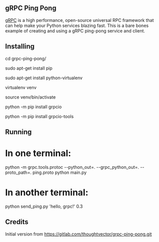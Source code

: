 ## gRPC Ping Pong

[gRPC](http://www.grpc.io/) is a high performance, open-source universal RPC framework that can help make your 
Python services blazing fast.  This is a bare bones example of creating and using a gRPC 
ping-pong service and client.

## Installing

cd grpc-ping-pong/

sudo apt-get install pip

sudo apt-get install python-virtualenv

virtualenv venv

source venv/bin/activate

python -m pip install grpcio

python -m pip install grpcio-tools

## Running

# In one terminal:
python -m grpc.tools.protoc --python_out=. --grpc_python_out=. --proto_path=. ping.proto
python main.py

# In another terminal:
python send_ping.py 'hello, grpc!' 0.3

## Credits

Initial version from
https://gitlab.com/thoughtvector/grpc-ping-pong.git